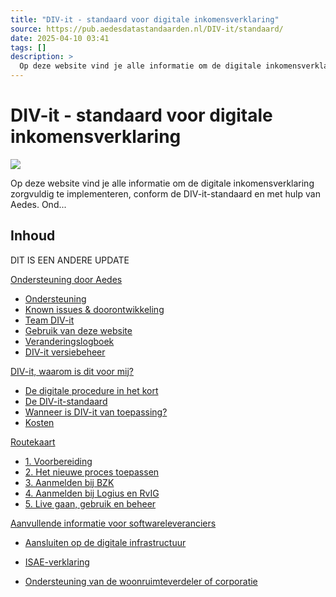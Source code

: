 ```yaml
---
title: "DIV-it - standaard voor digitale inkomensverklaring"
source: https://pub.aedesdatastandaarden.nl/DIV-it/standaard/
date: 2025-04-10 03:41
tags: []
description: >
  Op deze website vind je alle informatie om de digitale inkomensverklaring zorgvuldig te implementeren, conform de DIV-it-standaard en met hulp van ...
---
```


# DIV-it - standaard voor digitale inkomensverklaring

![][1]



Op deze website vind je alle informatie om de digitale inkomensverklaring zorgvuldig te implementeren, conform de DIV-it-standaard en met hulp van Aedes. Ond...

  [1]: https://pub.aedesdatastandaarden.nl/DIV-it/document-cover.jpg.jpeg?inst-v=ec703c03-349d-43a6-87e0-06620bd72065

## Inhoud
DIT IS EEN ANDERE UPDATE

[Ondersteuning door Aedes][2]

- [Ondersteuning][3]
- [Known issues & doorontwikkeling][4]
- [Team DIV-it][5]
- [Gebruik van deze website][6]
- [Veranderingslogboek][7]
- [DIV-it versiebeheer][8]

[DIV-it, waarom is dit voor mij?][9]

- [De digitale procedure in het kort][10]
- [De DIV-it-standaard][11]
- [Wanneer is DIV-it van toepassing?][12]
- [Kosten][13]

[Routekaart][14]

- [1. Voorbereiding][15]
- [2. Het nieuwe proces toepassen][16]
- [3. Aanmelden bij BZK][17]
- [4. Aanmelden bij Logius en RvIG][18]
- [5. Live gaan, gebruik en beheer][19]

[Aanvullende informatie voor softwareleveranciers][20]

- [Aansluiten op de digitale infrastructuur][21]
- [ISAE-verklaring][22]
- [Ondersteuning van de woonruimteverdeler of corporatie][23]

  [2]: https://pub.aedesdatastandaarden.nl/DIV-it/standaard/ondersteuning-door-aedes
  [3]: https://pub.aedesdatastandaarden.nl/DIV-it/standaard/ondersteuning
  [4]: https://pub.aedesdatastandaarden.nl/DIV-it/standaard/known-issues-doorontwikkeling
  [5]: https://pub.aedesdatastandaarden.nl/DIV-it/standaard/team-div-it
  [6]: https://pub.aedesdatastandaarden.nl/DIV-it/standaard/gebruik-van-deze-website
  [7]: https://pub.aedesdatastandaarden.nl/DIV-it/standaard/veranderingslogboek
  [8]: https://pub.aedesdatastandaarden.nl/DIV-it/standaard/div-it-versiebeheer
  [9]: https://pub.aedesdatastandaarden.nl/DIV-it/standaard/div-it-waarom-is-dit-voor-mij
  [10]: https://pub.aedesdatastandaarden.nl/DIV-it/standaard/de-digitale-procedure-in-het-kort
  [11]: https://pub.aedesdatastandaarden.nl/DIV-it/standaard/de-div-it-standaard
  [12]: https://pub.aedesdatastandaarden.nl/DIV-it/standaard/wanneer-is-div-it-van-toepassing
  [13]: https://pub.aedesdatastandaarden.nl/DIV-it/standaard/kosten
  [14]: https://pub.aedesdatastandaarden.nl/DIV-it/standaard/routekaart
  [15]: https://pub.aedesdatastandaarden.nl/DIV-it/standaard/1-voorbereiding
  [16]: https://pub.aedesdatastandaarden.nl/DIV-it/standaard/2-het-nieuwe-proces-toepassen
  [17]: https://pub.aedesdatastandaarden.nl/DIV-it/standaard/3-aanmelden-bij-bzk
  [18]: https://pub.aedesdatastandaarden.nl/DIV-it/standaard/4-aanmelden-bij-logius-en-rvig
  [19]: https://pub.aedesdatastandaarden.nl/DIV-it/standaard/5-live-gaan-gebruik-en-beheer
  [20]: https://pub.aedesdatastandaarden.nl/DIV-it/standaard/aanvullende-informatie-voor-softwareleveranciers
  [21]: https://pub.aedesdatastandaarden.nl/DIV-it/standaard/aansluiten-op-de-digitale-infrastructuur
  [22]: https://pub.aedesdatastandaarden.nl/DIV-it/standaard/isae-verklaring
  [23]: https://pub.aedesdatastandaarden.nl/DIV-it/standaard/ondersteuning-van-de-woonruimteverdeler-of-corpora
